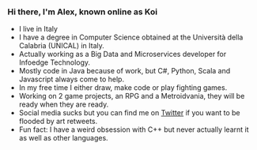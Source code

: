 ### Hi there, I'm Alex, known online as Koi 

<!--
**KoiKomei/KoiKomei** is a ✨ _special_ ✨ repository because its `README.md` (this file) appears on your GitHub profile.

Here are some ideas to get you started:

- 🔭 I’m currently working on ...
- 🌱 I’m currently learning ...
- 👯 I’m looking to collaborate on ...
- 🤔 I’m looking for help with ...
- 💬 Ask me about ...
- 📫 How to reach me: ...
- 😄 Pronouns: ...
- ⚡ Fun fact: ...
-->
- I live in Italy
- I have a degree in Computer Science obtained at the Università della Calabria (UNICAL) in Italy.
- Actually working as a Big Data and Microservices developer for Infoedge Technology.
- Mostly code in Java because of work, but C#, Python, Scala and Javascript always come to help.
- In my free time I either draw, make code or play fighting games.
- Working on 2 game projects, an RPG and a Metroidvania, they will be ready when they are ready.
- Social media sucks but you can find me on [Twitter](https://twitter.com/HDD_Neptune) if you want to be flooded by art retweets.
- Fun fact: I have a weird obsession with C++ but never actually learnt it as well as other languages.
